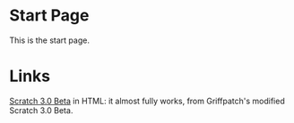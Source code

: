 <!DOCTYPE html>
<html>
   <head>
   </head>
   <body>
     <h1>Start Page</h1>
      <p>
         This is the start page.
      </p>
     <h1>Links</h1>
      <p>
         <a href="/Scratch 3.0 Beta">Scratch 3.0 Beta</a> in HTML: it
         almost fully works, from Griffpatch's
         modified Scratch 3.0 Beta.
      </p>
   </body>
</html>
